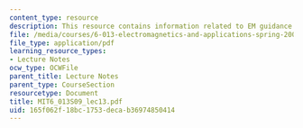 ```yaml
---
content_type: resource
description: This resource contains information related to EM guidance and filtering.
file: /media/courses/6-013-electromagnetics-and-applications-spring-2009/165f062f18bc1753decab36974850414_MIT6_013S09_lec13.pdf
file_type: application/pdf
learning_resource_types:
- Lecture Notes
ocw_type: OCWFile
parent_title: Lecture Notes
parent_type: CourseSection
resourcetype: Document
title: MIT6_013S09_lec13.pdf
uid: 165f062f-18bc-1753-deca-b36974850414
---
```

